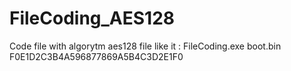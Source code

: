 # FileCoding_AES128
Code file with algorytm aes128 file 
like it :
FileCoding.exe boot.bin F0E1D2C3B4A596877869A5B4C3D2E1F0
